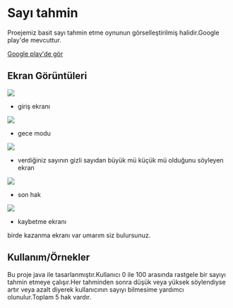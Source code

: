 
# Sayı tahmin       

Proejemiz basit sayı tahmin etme oynunun görselleştirilmiş halidir.Google play'de mevcuttur.

[Google play'de gör](https://play.google.com/store/apps/details?id=com.cofhum.sayitahmin)






## Ekran Görüntüleri


![](https://user-images.githubusercontent.com/69633060/231709699-419e211d-3135-4919-8eb3-2ae5aa2d477b.png)

* giriş ekranı

![](https://user-images.githubusercontent.com/69633060/231709790-41c0927d-55b3-4de0-a5f8-e5bfc98b0379.png)

* gece modu

![](https://user-images.githubusercontent.com/69633060/231709906-95a42b09-f16e-4834-8c2c-b19b53e36445.png)

* verdiğiniz sayının gizli sayıdan büyük mü küçük mü olduğunu söyleyen ekran

![](https://user-images.githubusercontent.com/69633060/231710019-40a7ae93-09f0-4993-b30c-d70c2fbbddb1.png)
 
 * son hak

![](https://user-images.githubusercontent.com/69633060/231710130-4db7e5de-4e5d-47c4-a39e-437e16097f8c.png)

* kaybetme ekranı

birde kazanma ekranı var umarım siz bulursunuz.





## Kullanım/Örnekler

Bu proje java ile tasarlanmıştır.Kullanıcı 0 ile 100 arasında rastgele bir sayıyı tahmin etmeye çalışır.Her tahminden sonra düşük veya yüksek söylendiyse artır veya azalt diyerek kullanıcının sayıyı bilmesime yardımcı olunulur.Toplam 5 hak vardır.

  

  
